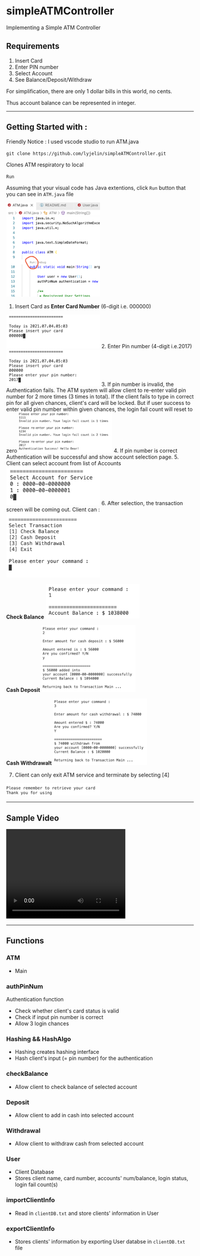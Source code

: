 # simpleATMController
Implementing a Simple ATM Controller

## Requirements

1. Insert Card 
2. Enter PIN number  
3. Select Account  
4. See Balance/Deposit/Withdraw

For simplification, there are only 1 dollar bills in this world, no cents. 

Thus account balance can be represented in integer.

---

## Getting Started with : 

Friendly Notice : I used vscode studio to run ATM.java 

`git clone https://github.com/lyjelin/simpleATMController.git`

Clones ATM respiratory to local

`Run`

Assuming that your visual code has Java extentions, click `Run` button that you can see in `ATM.java` file

<img src="/img/runButton.png" alt="runBtn" width="50%"/>

1. Insert Card as **Enter Card Number** (6-digit i.e. 000000)
<img src="/img/insertCard.png" alt="insertCard" width="50%"/>
2. Enter Pin number (4-digit i.e.2017)
<img src="/img/enterPin.png" alt="enterPin" width="50%"/>
3. If pin number is invalid, the Authentication fails. The ATM system will allow client to re-enter valid pin number for 2 more times (3 times in total). If the client fails to type in correct pin for all given chances, client's card will be locked. But if user success to enter valid pin number within given chances, the login fail count will reset to zero
<img src="/img/loginFail.png" alt="loginFail" width="50%"/>
4. If pin number is correct Authentication will be successful and show account selection page. 
5. Client can select account from list of Accounts
<img src="/img/selectAcc.png" alt="selectAcc" width="50%"/>
6. After selection, the transaction screen will be coming out. Client can :
<img src="/img/transactionPage.png" alt="tp" width="50%"/>

**Check Balance**
<img src="/img/showBalance.png" alt="showBalance" width="50%"/>

**Cash Deposit**
<img src="/img/cashDeposit.png" alt="deposit" width="50%"/>

**Cash Withdrawalt**
<img src="/img/cashWithdrawal.png" alt="withdrawal" width="50%"/>

7. Client can only exit ATM service and terminate by selecting [4]
<img src="/img/exit.png" alt="exit" width="50%"/>

---

## Sample Video

<video width="320" height="240" controls>
  <source src="/video/sampleVideo1.mov" type="video/quicktime">
</video>

---
## Functions

### ATM

- Main

### authPinNum

Authentication function
- Check whether client's card status is valid
- Check if input pin number is correct 
- Allow 3 login chances 

### Hashing && HashAlgo

- Hashing creates hashing interface
- Hash client's input (= pin number) for the authentication

### checkBalance

- Allow client to check balance of selected account

### Deposit

- Allow client to add in cash into selected account

### Withdrawal

- Allow client to withdraw cash from selected account

### User

- Client Database 
- Stores client name, card number, accounts' num/balance, login status, login fail count(s)

### importClientInfo

- Read in `clientDB.txt` and store clients' information in User 

### exportClientInfo

- Stores clients' information by exporting User databse in `clientDB.txt` file